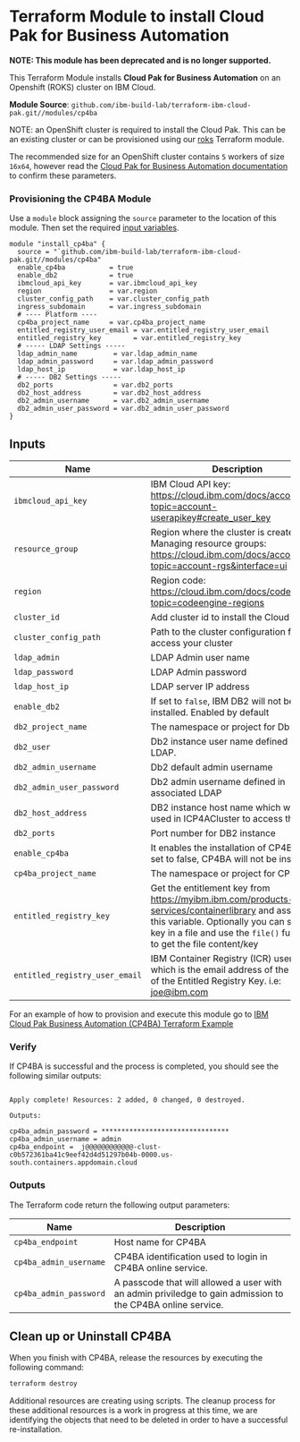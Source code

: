 # Terraform Module to install Cloud Pak for Business Automation

**NOTE: This module has been deprecated and is no longer supported.**

This Terraform Module installs **Cloud Pak for Business Automation** on an Openshift (ROKS) cluster on IBM Cloud.

**Module Source**: `github.com/ibm-build-lab/terraform-ibm-cloud-pak.git//modules/cp4ba`

NOTE: an OpenShift cluster is required to install the Cloud Pak. This can be an existing cluster or can be provisioned using our [roks](https://github.com/ibm-build-lab/terraform-ibm-cloud-pak/tree/main/modules/roks.) Terraform module.

The recommended size for an OpenShift cluster contains `5` workers of size `16x64`, however read the [Cloud Pak for Business Automation documentation](https://www.ibm.com/docs/en/cloud-paks/cp-biz-automation) to confirm these parameters.

### Provisioning the CP4BA Module

Use a `module` block assigning the `source` parameter to the location of this module. Then set the required [input variables](#inputs).

```hcl
module "install_cp4ba" {
  source = "`github.com/ibm-build-lab/terraform-ibm-cloud-pak.git//modules/cp4ba"
  enable_cp4ba           = true
  enable_db2             = true
  ibmcloud_api_key       = var.ibmcloud_api_key
  region                 = var.region
  cluster_config_path    = var.cluster_config_path
  ingress_subdomain      = var.ingress_subdomain
  # ---- Platform ----
  cp4ba_project_name     = var.cp4ba_project_name
  entitled_registry_user_email = var.entitled_registry_user_email
  entitled_registry_key        = var.entitled_registry_key
  # ----- LDAP Settings -----
  ldap_admin_name         = var.ldap_admin_name
  ldap_admin_password     = var.ldap_admin_password
  ldap_host_ip            = var.ldap_host_ip
  # ----- DB2 Settings -----
  db2_ports               = var.db2_ports
  db2_host_address        = var.db2_host_address
  db2_admin_username      = var.db2_admin_username
  db2_admin_user_password = var.db2_admin_user_password
}
```

## Inputs

| Name                       | Description                                                            | Default                | Required |
| ---------------------------|------------------------------------------------------------------------|------------------------|----------|
| `ibmcloud_api_key`         | IBM Cloud API key: https://cloud.ibm.com/docs/account?topic=account-userapikey#create_user_key                                                    |                        | Yes      |
| `resource_group`           | Region where the cluster is created. Managing resource groups: https://cloud.ibm.com/docs/account?topic=account-rgs&interface=ui | `cloud-pak-sandbox` | Yes      |
| `region`                   | Region code: https://cloud.ibm.com/docs/codeengine?topic=codeengine-regions                                                            | `us-south`             | No       |
| `cluster_id`               | Add cluster id to install the Cloud Pak on.   |          |   No   |
| `cluster_config_path`      | Path to the cluster configuration file to access your cluster          | `./.kube/config`        |   No     |
| `ldap_admin`               | LDAP Admin user name | `cn=root`  | Yes      |
| `ldap_password`            | LDAP Admin password | `Passw0rd` | Yes      |
| `ldap_host_ip`             | LDAP server IP address |  | Yes      |
| `enable_db2`               | If set to `false`, IBM DB2 will not be installed. Enabled by default   |  `true`                |   No     |
| `db2_project_name`         | The namespace or project for Db2                                       | `ibm-db2`              |   Yes    |
| `db2_user `                | Db2 instance user name defined in LDAP.                                | `db2inst1`             |   Yes    |
| `db2_admin_username`       | Db2 default admin username                                             | `cpadmin`              |   Yes    |
| `db2_admin_user_password`  | Db2 admin username defined in associated LDAP                          |                        |   Yes    |
| `db2_host_address  `       | DB2 instance host name which will be used in ICP4ACluster to access the Db2. |                  |   No     |
| `db2_ports`                | Port number for DB2 instance                                                 |                  |   Yes    |
| `enable_cp4ba`             | It enables the installation of CP4BA. If set to false, CP4BA will not be installed. | `true`    |   No     |
| `cp4ba_project_name`       | The namespace or project for CP4BA                                     | `cp4ba`                |   Yes    |
| `entitled_registry_key`    | Get the entitlement key from https://myibm.ibm.com/products-services/containerlibrary and assign it to this variable. Optionally you can store the key in a file and use the `file()` function to get the file content/key |                             | Yes      |
| `entitled_registry_user_email`| IBM Container Registry (ICR) username which is the email address of the owner of the Entitled Registry Key. i.e: joe@ibm.com |              | Yes      |


For an example of how to provision and execute this module go to [IBM Cloud Pak Business Automation (CP4BA) Terraform Example](https://github.com/ibm-build-lab/terraform-ibm-cloud-pak/tree/main/examples/cp4ba)

### Verify

If CP4BA is successful and the process is completed, you should see the following similar outputs:

```console

Apply complete! Resources: 2 added, 0 changed, 0 destroyed.

Outputs:

cp4ba_admin_password = ********************************
cp4ba_admin_username = admin
cp4ba_endpoint =  j@@@@@@@@@@@@-clust-c0b572361ba41c9eef42d4d51297b04b-0000.us-south.containers.appdomain.cloud
```

### Outputs

The Terraform code return the following output parameters:

| Name                   | Description                                                                                 |
|------------------------|---------------------------------------------------------------------------------------------|
| `cp4ba_endpoint`       | Host name for CP4BA                                                                         |
| `cp4ba_admin_username` | CP4BA identification used to login in CP4BA online service.                                 |
| `cp4ba_admin_password` | A passcode that will allowed a user with an admin priviledge to gain admission to the CP4BA online service.|


## Clean up or Uninstall CP4BA

When you finish with CP4BA, release the resources by executing the following command:

```bash
terraform destroy
```

Additional resources are creating using scripts. The cleanup process for these additional resources is a work in progress at this time, we are identifying the objects that need to be deleted in order to have a successful re-installation.
